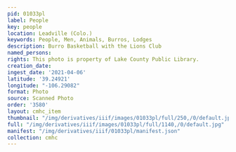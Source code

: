 ```yaml
---
pid: 01033pl
label: People
key: people
location: Leadville (Colo.)
keywords: People, Men, Animals, Burros, Lodges
description: Burro Basketball with the Lions Club
named_persons: 
rights: This photo is property of Lake County Public Library.
creation_date: 
ingest_date: '2021-04-06'
latitude: '39.24921'
longitude: "-106.29082"
format: Photo
source: Scanned Photo
order: '3580'
layout: cmhc_item
thumbnail: "/img/derivatives/iiif/images/01033pl/full/250,/0/default.jpg"
full: "/img/derivatives/iiif/images/01033pl/full/1140,/0/default.jpg"
manifest: "/img/derivatives/iiif/01033pl/manifest.json"
collection: cmhc
---
```

